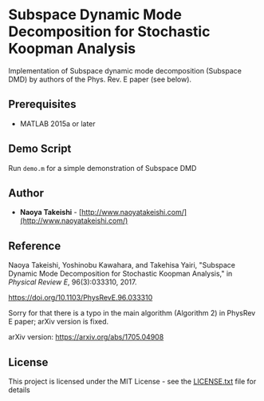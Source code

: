 # Subspace Dynamic Mode Decomposition for Stochastic Koopman Analysis

Implementation of Subspace dynamic mode decomposition (Subspace DMD) by authors of the Phys. Rev. E paper (see below).

## Prerequisites

- MATLAB 2015a or later

## Demo Script

Run `demo.m` for a simple demonstration of Subspace DMD

## Author

*  **Naoya Takeishi** - [http://www.naoyatakeishi.com/](http://www.naoyatakeishi.com/)

## Reference

Naoya Takeishi, Yoshinobu Kawahara, and Takehisa Yairi, "Subspace Dynamic Mode Decomposition for Stochastic Koopman Analysis," in *Physical Review E*, 96(3):033310, 2017.

<https://doi.org/10.1103/PhysRevE.96.033310>

Sorry for that there is a typo in the main algorithm (Algorithm 2) in PhysRev E paper; arXiv version is fixed.

arXiv version: <https://arxiv.org/abs/1705.04908>

## License

This project is licensed under the MIT License - see the [LICENSE.txt](LICENSE.txt) file for details
